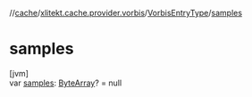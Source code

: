 //[cache](../../../index.md)/[xlitekt.cache.provider.vorbis](../index.md)/[VorbisEntryType](index.md)/[samples](samples.md)

# samples

[jvm]\
var [samples](samples.md): [ByteArray](https://kotlinlang.org/api/latest/jvm/stdlib/kotlin/-byte-array/index.html)? = null
